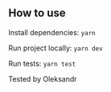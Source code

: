 ## How to use

Install dependencies: `yarn`

Run project locally: `yarn dev`

Run tests: `yarn test`

Tested by Oleksandr